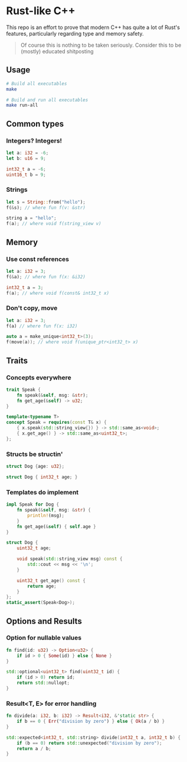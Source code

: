 # Rust-like C++

This repo is an effort to prove that modern C++ has quite a lot of Rust's features, particularly regarding type and memory safety.

> Of course this is nothing to be taken seriously. Consider this to be (mostly) educated shitposting

## Usage

```bash
# Build all executables
make

# Build and run all executables
make run-all
```

## Common types
### Integers? Integers!
```rust
let a: i32 = -6;
let b: u16 = 9;
```
```cpp
int32_t a = -6;
uint16_t b = 9;
```
### Strings
```rust
let s = String::from("hello");
f(&s); // where fun f(v: &str)
```
```cpp
string a = "hello";
f(a); // where void f(string_view v)
```
## Memory
### Use const references
```rust
let a: i32 = 3;
f(&a); // where fun f(x: &i32)
```
```cpp
int32_t a = 3;
f(a); // where void f(const& int32_t x)
```
### Don't copy, move
```rust
let a: i32 = 3;
f(a) // where fun f(x: i32)
```
```cpp
auto a = make_unique<int32_t>(3);
f(move(a)); // where void f(unique_ptr<int32_t> x)
```
## Traits
### Concepts everywhere
```rust
trait Speak {
    fn speak(&self, msg: &str);
    fn get_age(&self) -> u32;
}
```
```cpp
template<typename T>
concept Speak = requires(const T& x) {
    { x.speak(std::string_view{}) } -> std::same_as<void>;
    { x.get_age() } -> std::same_as<uint32_t>;
};
```
### Structs be structin'
```rust
struct Dog {age: u32};
```
```cpp
struct Dog { int32_t age; }
```
### Templates do implement
```rust
impl Speak for Dog {
    fn speak(&self, msg: &str) {
        println!(msg);
    }
    fn get_age(&self) { self.age }
}
```
```cpp
struct Dog {
    uint32_t age;

    void speak(std::string_view msg) const {
        std::cout << msg << '\n';
    }

    uint32_t get_age() const {
        return age;
    }
};
static_assert(Speak<Dog>);
```

## Options and Results
### Option<T> for nullable values
```rust
fn find(id: u32) -> Option<u32> {
    if id > 0 { Some(id) } else { None }
}
```
```cpp
std::optional<uint32_t> find(uint32_t id) {
    if (id > 0) return id;
    return std::nullopt;
}
```

### Result<T, E> for error handling
```rust
fn divide(a: i32, b: i32) -> Result<i32, &'static str> {
    if b == 0 { Err("division by zero") } else { Ok(a / b) }
}
```
```cpp
std::expected<int32_t, std::string> divide(int32_t a, int32_t b) {
    if (b == 0) return std::unexpected("division by zero");
    return a / b;
}
```